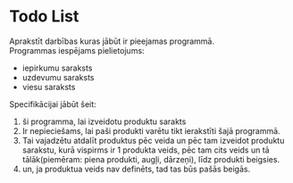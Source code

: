 # Todo List
Aprakstīt darbības kuras jābūt ir pieejamas programmā.  
Programmas iespējams pielietojums:  
- iepirkumu saraksts
- uzdevumu saraksts
- viesu saraksts

Specifikācijai jābūt šeit:

1. ši programma, lai izveidotu produktu sarakts
2. Ir nepieciešams, lai paši produkti varētu tikt ierakstīti šajā programmā. 
3. Tai vajadzētu atdalīt produktus pēc veida un pēc tam izveidot produktu sarakstu, kurā vispirms ir 1 produkta veids, pēc tam cits veids un tā tālāk(piemēram: piena produkti, augļi, dārzeņi), līdz produkti beigsies.
4. un, ja produktua veids nav definēts, tad tas būs pašās beigās.
   
